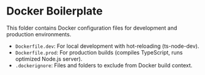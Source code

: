# Docker Boilerplate

This folder contains Docker configuration files for development and production environments.

- `Dockerfile.dev`: For local development with hot-reloading (ts-node-dev).
- `Dockerfile.prod`: For production builds (compiles TypeScript, runs optimized Node.js server).
- `.dockerignore`: Files and folders to exclude from Docker build context.
